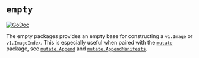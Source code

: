 # `empty`

[![GoDoc](https://godoc.org/github.com/google/go-containerregistry/pkg/v1/empty?status.svg)](https://godoc.org/github.com/google/go-containerregistry/pkg/v1/empty)

The empty packages provides an empty base for constructing a `v1.Image` or `v1.ImageIndex`.
This is especially useful when paired with the [`mutate`](/pkg/v1/mutate) package,
see [`mutate.Append`](https://godoc.org/github.com/google/go-containerregistry/pkg/v1/mutate#Append)
and [`mutate.AppendManifests`](https://godoc.org/github.com/google/go-containerregistry/pkg/v1/mutate#AppendManifests).
